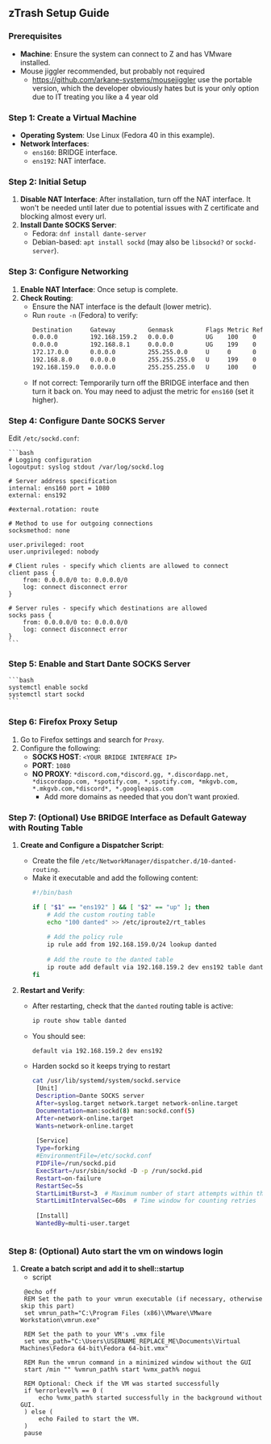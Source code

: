 ## zTrash Setup Guide

### Prerequisites
- **Machine**: Ensure the system can connect to Z and has VMware installed.
- Mouse jiggler recommended, but probably not required
  - https://github.com/arkane-systems/mousejiggler use the portable version, which the developer obviously hates but is your only option due to IT treating you like a 4 year old

### Step 1: Create a Virtual Machine
- **Operating System**: Use Linux (Fedora 40 in this example).
- **Network Interfaces**:
  - `ens160`: BRIDGE interface.
  - `ens192`: NAT interface.

### Step 2: Initial Setup
1. **Disable NAT Interface**: After installation, turn off the NAT interface. It won't be needed until later due to potential issues with Z certificate and blocking almost every url.
2. **Install Dante SOCKS Server**:
   - Fedora: `dnf install dante-server`
   - Debian-based: `apt install sockd` (may also be `libsockd?` or `sockd-server`).

### Step 3: Configure Networking
1. **Enable NAT Interface**: Once setup is complete.
2. **Check Routing**:
   - Ensure the NAT interface is the default (lower metric).
   - Run `route -n` (Fedora) to verify:
     ```bash
     Destination     Gateway         Genmask         Flags Metric Ref    Use Iface
     0.0.0.0         192.168.159.2   0.0.0.0         UG    100    0        0 ens192
     0.0.0.0         192.168.8.1     0.0.0.0         UG    199    0        0 ens160
     172.17.0.0      0.0.0.0         255.255.0.0     U     0      0        0 docker0
     192.168.8.0     0.0.0.0         255.255.255.0   U     199    0        0 ens160
     192.168.159.0   0.0.0.0         255.255.255.0   U     100    0        0 ens192
     ```
   - If not correct: Temporarily turn off the BRIDGE interface and then turn it back on. You may need to adjust the metric for `ens160` (set it higher).

### Step 4: Configure Dante SOCKS Server
Edit `/etc/sockd.conf`:

    ```bash
    # Logging configuration
    logoutput: syslog stdout /var/log/sockd.log
    
    # Server address specification
    internal: ens160 port = 1080
    external: ens192
    
    #external.rotation: route
    
    # Method to use for outgoing connections
    socksmethod: none
    
    user.privileged: root
    user.unprivileged: nobody
    
    # Client rules - specify which clients are allowed to connect
    client pass {
        from: 0.0.0.0/0 to: 0.0.0.0/0
        log: connect disconnect error
    }
    
    # Server rules - specify which destinations are allowed
    socks pass {
        from: 0.0.0.0/0 to: 0.0.0.0/0
        log: connect disconnect error
    }
    ```

### Step 5: Enable and Start Dante SOCKS Server
    ```bash
    systemctl enable sockd
    systemctl start sockd
    ```

### Step 6: Firefox Proxy Setup
1. Go to Firefox settings and search for `Proxy`.
2. Configure the following:
   - **SOCKS HOST**: `<YOUR BRIDGE INTERFACE IP>`
   - **PORT**: `1080`
   - **NO PROXY**: `*discord.com,*discord.gg, *.discordapp.net, *discordapp.com, *spotify.com, *.spotify.com, *mkgvb.com, *.mkgvb.com,*discord*, *.googleapis.com`
     - Add more domains as needed that you don't want proxied.

### Step 7: (Optional) Use BRIDGE Interface as Default Gateway with Routing Table
1. **Create and Configure a Dispatcher Script**:
   - Create the file `/etc/NetworkManager/dispatcher.d/10-danted-routing`.
   - Make it executable and add the following content:
     ```bash
     #!/bin/bash
     
     if [ "$1" == "ens192" ] && [ "$2" == "up" ]; then
         # Add the custom routing table
         echo "100 danted" >> /etc/iproute2/rt_tables
    
         # Add the policy rule
         ip rule add from 192.168.159.0/24 lookup danted
    
         # Add the route to the danted table
         ip route add default via 192.168.159.2 dev ens192 table danted
     fi
     ```

2. **Restart and Verify**:
   - After restarting, check that the `danted` routing table is active:
     ```bash
     ip route show table danted
     ```
   - You should see:
     ```bash
     default via 192.168.159.2 dev ens192
     ```
   - Harden sockd so it keeps trying to restart
     ```bash
     cat /usr/lib/systemd/system/sockd.service
      [Unit]
      Description=Dante SOCKS server
      After=syslog.target network.target network-online.target
      Documentation=man:sockd(8) man:sockd.conf(5)
      After=network-online.target
      Wants=network-online.target
      
      [Service]
      Type=forking
      #EnvironmentFile=/etc/sockd.conf
      PIDFile=/run/sockd.pid
      ExecStart=/usr/sbin/sockd -D -p /run/sockd.pid
      Restart=on-failure
      RestartSec=5s
      StartLimitBurst=3  # Maximum number of start attempts within the StartLimitIntervalSec
      StartLimitIntervalSec=60s  # Time window for counting retries
      
      [Install]
      WantedBy=multi-user.target
    ```
  ### Step 8: (Optional) Auto start the vm on windows login
1. **Create a batch script and add it to shell::startup**
   - script
   ```batch
    @echo off
    REM Set the path to your vmrun executable (if necessary, otherwise skip this part)
    set vmrun_path="C:\Program Files (x86)\VMware\VMware Workstation\vmrun.exe"
    
    REM Set the path to your VM's .vmx file
    set vmx_path="C:\Users\USERNAME_REPLACE_ME\Documents\Virtual Machines\Fedora 64-bit\Fedora 64-bit.vmx"
    
    REM Run the vmrun command in a minimized window without the GUI
    start /min "" %vmrun_path% start %vmx_path% nogui
    
    REM Optional: Check if the VM was started successfully
    if %errorlevel% == 0 (
        echo %vmx_path% started successfully in the background without GUI.
    ) else (
        echo Failed to start the VM.
    )
    pause
```
     
